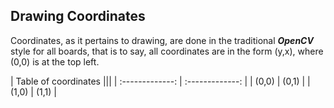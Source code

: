 ## Drawing Coordinates
Coordinates, as it pertains to drawing, are done in the traditional ***OpenCV*** style for all boards, that is to say, all coordinates are in the form (y,x), where (0,0) is at the top left.

| Table of coordinates |||
| :-------------: | :-------------: |
| (0,0) | (0,1) |
| (1,0) | (1,1) |
